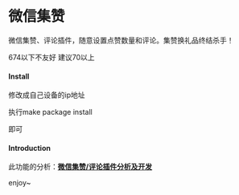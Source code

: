 # 微信集赞
微信集赞、评论插件，随意设置点赞数量和评论。集赞换礼品终结杀手！

674以下不友好 建议70以上

#### Install

修改成自己设备的ip地址

执行make package install

即可



#### Introduction

此功能的分析：[**微信集赞/评论插件分析及开发**](http://4ch12dy.site/2019/07/22/fkwechatLike/fkwechatLike/)  

enjoy~

